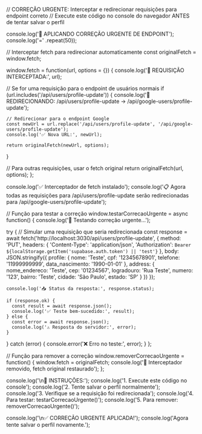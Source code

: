 // CORREÇÃO URGENTE: Interceptar e redirecionar requisições para endpoint correto
// Execute este código no console do navegador ANTES de tentar salvar o perfil

console.log('🚨 APLICANDO CORREÇÃO URGENTE DE ENDPOINT');
console.log('=' .repeat(50));

// Interceptar fetch para redirecionar automaticamente
const originalFetch = window.fetch;

window.fetch = function(url, options = {}) {
  console.log('📡 REQUISIÇÃO INTERCEPTADA:', url);
  
  // Se for uma requisição para o endpoint de usuários normais
  if (url.includes('/api/users/profile-update')) {
    console.log('🔄 REDIRECIONANDO: /api/users/profile-update → /api/google-users/profile-update');
    
    // Redirecionar para o endpoint Google
    const newUrl = url.replace('/api/users/profile-update', '/api/google-users/profile-update');
    console.log('✅ Nova URL:', newUrl);
    
    return originalFetch(newUrl, options);
  }
  
  // Para outras requisições, usar o fetch original
  return originalFetch(url, options);
};

console.log('✅ Interceptador de fetch instalado');
console.log('📋 Agora todas as requisições para /api/users/profile-update serão redirecionadas para /api/google-users/profile-update');

// Função para testar a correção
window.testarCorrecaoUrgente = async function() {
  console.log('🧪 Testando correção urgente...');
  
  try {
    // Simular uma requisição que seria redirecionada
    const response = await fetch('http://localhost:3030/api/users/profile-update', {
      method: 'PUT',
      headers: {
        'Content-Type': 'application/json',
        'Authorization': `Bearer ${localStorage.getItem('supabase.auth.token') || 'test'}`
      },
      body: JSON.stringify({
        profile: {
          nome: 'Teste',
          cpf: '12345678901',
          telefone: '11999999999',
          data_nascimento: '1990-01-01'
        },
        address: {
          nome_endereco: 'Teste',
          cep: '01234567',
          logradouro: 'Rua Teste',
          numero: '123',
          bairro: 'Teste',
          cidade: 'São Paulo',
          estado: 'SP'
        }
      })
    });
    
    console.log('📥 Status da resposta:', response.status);
    
    if (response.ok) {
      const result = await response.json();
      console.log('✅ Teste bem-sucedido:', result);
    } else {
      const error = await response.json();
      console.log('⚠️ Resposta do servidor:', error);
    }
    
  } catch (error) {
    console.error('❌ Erro no teste:', error);
  }
};

// Função para remover a correção
window.removerCorrecaoUrgente = function() {
  window.fetch = originalFetch;
  console.log('🔄 Interceptador removido, fetch original restaurado');
};

console.log('\n🎯 INSTRUÇÕES:');
console.log('1. Execute este código no console');
console.log('2. Tente salvar o perfil normalmente');
console.log('3. Verifique se a requisição foi redirecionada');
console.log('4. Para testar: testarCorrecaoUrgente()');
console.log('5. Para remover: removerCorrecaoUrgente()');

console.log('\n✅ CORREÇÃO URGENTE APLICADA!');
console.log('Agora tente salvar o perfil novamente.');